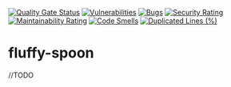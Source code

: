 [![Quality Gate Status](https://sonarcloud.io/api/project_badges/measure?project=yhru_fluffy-spoon&metric=alert_status)](https://sonarcloud.io/summary/new_code?id=yhru_fluffy-spoon)
[![Vulnerabilities](https://sonarcloud.io/api/project_badges/measure?project=yhru_fluffy-spoon&metric=vulnerabilities)](https://sonarcloud.io/summary/new_code?id=yhru_fluffy-spoon)
[![Bugs](https://sonarcloud.io/api/project_badges/measure?project=yhru_fluffy-spoon&metric=bugs)](https://sonarcloud.io/summary/new_code?id=yhru_fluffy-spoon)
[![Security Rating](https://sonarcloud.io/api/project_badges/measure?project=yhru_fluffy-spoon&metric=security_rating)](https://sonarcloud.io/summary/new_code?id=yhru_fluffy-spoon)
[![Maintainability Rating](https://sonarcloud.io/api/project_badges/measure?project=yhru_fluffy-spoon&metric=sqale_rating)](https://sonarcloud.io/summary/new_code?id=yhru_fluffy-spoon)
[![Code Smells](https://sonarcloud.io/api/project_badges/measure?project=yhru_fluffy-spoon&metric=vulnerabilities)](https://sonarcloud.io/summary/new_code?id=yhru_fluffy-spoon)
[![Duplicated Lines (%)](https://sonarcloud.io/api/project_badges/measure?project=yhru_fluffy-spoon&metric=duplicated_lines_density)](https://sonarcloud.io/summary/new_code?id=yhru_fluffy-spoon)

# fluffy-spoon

//TODO

